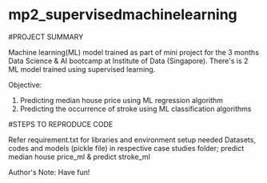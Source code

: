 # mp2_supervisedmachinelearning

#PROJECT SUMMARY

Machine learning(ML) model trained as part of mini project for the 3 months Data Science & AI bootcamp at Institute of Data (Singapore).
There's is 2 ML model trained using supervised learning.   

Objective:

1. Predicting median house price using ML regression algorithm
2. Predicting the occurrence of stroke using ML classification algorithms

#STEPS TO REPRODUCE CODE

Refer requirement.txt for libraries and environment setup needed
Datasets, codes and models (pickle file) in respective case studies folder; predict median house price_ml & predict stroke_ml

Author's Note: 
Have fun!
